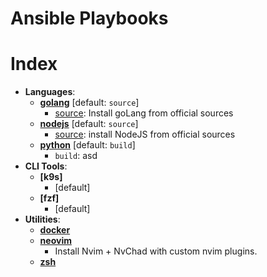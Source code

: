 # Ansible Playbooks

# Index
- **Languages**:
    - **[golang](https://github.com/mr-chelyshkin/environment/blob/main/roles/golang/README.md)** [default: `source`]
        - [source](https://github.com/mr-chelyshkin/environment/blob/main/roles/golang/tasks/source.yml): Install goLang from official sources
    - **[nodejs](https://github.com/mr-chelyshkin/environment/blob/main/roles/nodejs/README.md)** [default: `source`]
        - [source](https://github.com/mr-chelyshkin/environment/blob/main/roles/nodejs/tasks/source.yml): install NodeJS from official sources
    - **[python](https://github.com/mr-chelyshkin/environment/blob/main/roles/python/README.md)** [default: `build`]
        - `build`: asd
- **CLI Tools**:
    - **[k9s]**
        - [default]
    - **[fzf]**
        - [default]
- **Utilities**:
    - **[docker](https://github.com/mr-chelyshkin/environment/blob/main/roles/docker/README.md)**
    - **[neovim](https://github.com/mr-chelyshkin/environment/blob/main/roles/nvim/README.md)**
      - Install Nvim + NvChad with custom nvim plugins.
    - **[zsh](https://github.com/mr-chelyshkin/environment/blob/main/roles/zsh/README.md)** 

